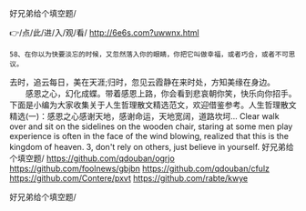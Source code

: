 
好兄弟给个填空题/




👉/点/此/进/入/观/看/ http://6e6s.com?uwwnx.html




	58、在你以为快要淡忘的时候，又忽然落入你的眼睛，你把它叫做幸福，或者巧合，或者不可思议。
去时，追云每日，美在天涯;归时，忽见云霞静在来时处，方知美缘在身边。
　　感恩之心，幻化成蝶。带着感恩上路，你会看到悲哀朝你笑，快乐向你招手。下面是小编为大家收集关于人生哲理散文精选范文，欢迎借鉴参考。人生哲理散文精选(一)：感恩之心感谢天地，感谢命运，天地宽阔，道路坎坷...
Clear walk over and sit on the sidelines on the wooden chair, staring at some men play experience is often in the face of the wind blowing, realized that this is the kingdom of heaven.
3, don't rely on others, just believe in yourself.
好兄弟给个填空题/ https://github.com/qdouban/ogrjo
https://github.com/foolnews/gbjbn
https://github.com/qdouban/cfulz
https://github.com/Contere/pxvt
https://github.com/rabte/kwye





好兄弟给个填空题/
